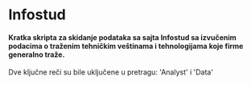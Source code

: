 # Infostud

#### Kratka skripta za skidanje podataka sa sajta Infostud sa izvučenim podacima o traženim tehničkim veštinama i tehnologijama koje firme generalno traže.
Dve ključne reči su bile uključene u pretragu: 'Analyst' i 'Data'
